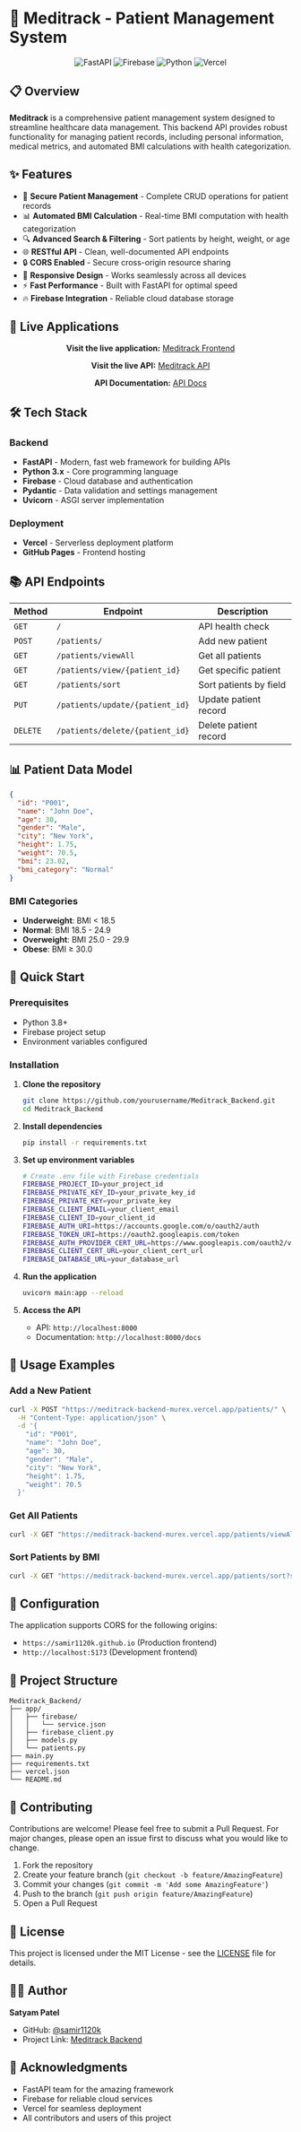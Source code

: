 # 🏥 Meditrack - Patient Management System

<div align="center">
  <img src="https://img.shields.io/badge/FastAPI-005571?style=for-the-badge&logo=fastapi&logoColor=white" alt="FastAPI">
  <img src="https://img.shields.io/badge/Firebase-FFCA28?style=for-the-badge&logo=firebase&logoColor=black" alt="Firebase">
  <img src="https://img.shields.io/badge/Python-3776AB?style=for-the-badge&logo=python&logoColor=white" alt="Python">
  <img src="https://img.shields.io/badge/Vercel-000000?style=for-the-badge&logo=vercel&logoColor=white" alt="Vercel">
</div>

## 📋 Overview

**Meditrack** is a comprehensive patient management system designed to streamline healthcare data management. This backend API provides robust functionality for managing patient records, including personal information, medical metrics, and automated BMI calculations with health categorization.

## ✨ Features

- 🔐 **Secure Patient Management** - Complete CRUD operations for patient records
- 📊 **Automated BMI Calculation** - Real-time BMI computation with health categorization
- 🔍 **Advanced Search & Filtering** - Sort patients by height, weight, or age
- 🌐 **RESTful API** - Clean, well-documented API endpoints
- 🔒 **CORS Enabled** - Secure cross-origin resource sharing
- 📱 **Responsive Design** - Works seamlessly across all devices
- ⚡ **Fast Performance** - Built with FastAPI for optimal speed
- 🔥 **Firebase Integration** - Reliable cloud database storage

## 🚀 Live Applications

<div align="center">

**Visit the live application:** [Meditrack Frontend](https://samir1120k.github.io/Meditrack_Frontend)

**Visit the live API:** [Meditrack API](https://meditrack-backend-murex.vercel.app)

**API Documentation:** [API Docs](https://meditrack-backend-murex.vercel.app/docs)

</div>

## 🛠️ Tech Stack

### Backend

- **FastAPI** - Modern, fast web framework for building APIs
- **Python 3.x** - Core programming language
- **Firebase** - Cloud database and authentication
- **Pydantic** - Data validation and settings management
- **Uvicorn** - ASGI server implementation

### Deployment

- **Vercel** - Serverless deployment platform
- **GitHub Pages** - Frontend hosting

## 📚 API Endpoints

| Method   | Endpoint                        | Description            |
| -------- | ------------------------------- | ---------------------- |
| `GET`    | `/`                             | API health check       |
| `POST`   | `/patients/`                    | Add new patient        |
| `GET`    | `/patients/viewAll`             | Get all patients       |
| `GET`    | `/patients/view/{patient_id}`   | Get specific patient   |
| `GET`    | `/patients/sort`                | Sort patients by field |
| `PUT`    | `/patients/update/{patient_id}` | Update patient record  |
| `DELETE` | `/patients/delete/{patient_id}` | Delete patient record  |

## 📊 Patient Data Model

```json
{
  "id": "P001",
  "name": "John Doe",
  "age": 30,
  "gender": "Male",
  "city": "New York",
  "height": 1.75,
  "weight": 70.5,
  "bmi": 23.02,
  "bmi_category": "Normal"
}
```

### BMI Categories

- **Underweight**: BMI < 18.5
- **Normal**: BMI 18.5 - 24.9
- **Overweight**: BMI 25.0 - 29.9
- **Obese**: BMI ≥ 30.0

## 🚀 Quick Start

### Prerequisites

- Python 3.8+
- Firebase project setup
- Environment variables configured

### Installation

1. **Clone the repository**

   ```bash
   git clone https://github.com/yourusername/Meditrack_Backend.git
   cd Meditrack_Backend
   ```

2. **Install dependencies**

   ```bash
   pip install -r requirements.txt
   ```

3. **Set up environment variables**

   ```bash
   # Create .env file with Firebase credentials
   FIREBASE_PROJECT_ID=your_project_id
   FIREBASE_PRIVATE_KEY_ID=your_private_key_id
   FIREBASE_PRIVATE_KEY=your_private_key
   FIREBASE_CLIENT_EMAIL=your_client_email
   FIREBASE_CLIENT_ID=your_client_id
   FIREBASE_AUTH_URI=https://accounts.google.com/o/oauth2/auth
   FIREBASE_TOKEN_URI=https://oauth2.googleapis.com/token
   FIREBASE_AUTH_PROVIDER_CERT_URL=https://www.googleapis.com/oauth2/v1/certs
   FIREBASE_CLIENT_CERT_URL=your_client_cert_url
   FIREBASE_DATABASE_URL=your_database_url
   ```

4. **Run the application**

   ```bash
   uvicorn main:app --reload
   ```

5. **Access the API**
   - API: `http://localhost:8000`
   - Documentation: `http://localhost:8000/docs`

## 📖 Usage Examples

### Add a New Patient

```bash
curl -X POST "https://meditrack-backend-murex.vercel.app/patients/" \
  -H "Content-Type: application/json" \
  -d '{
    "id": "P001",
    "name": "John Doe",
    "age": 30,
    "gender": "Male",
    "city": "New York",
    "height": 1.75,
    "weight": 70.5
  }'
```

### Get All Patients

```bash
curl -X GET "https://meditrack-backend-murex.vercel.app/patients/viewAll"
```

### Sort Patients by BMI

```bash
curl -X GET "https://meditrack-backend-murex.vercel.app/patients/sort?sort_by=weight&order_by=desc"
```

## 🔧 Configuration

The application supports CORS for the following origins:

- `https://samir1120k.github.io` (Production frontend)
- `http://localhost:5173` (Development frontend)

## 📁 Project Structure

```
Meditrack_Backend/
├── app/
│   ├── firebase/
│   │   └── service.json
│   ├── firebase_client.py
│   ├── models.py
│   └── patients.py
├── main.py
├── requirements.txt
├── vercel.json
└── README.md
```

## 🤝 Contributing

Contributions are welcome! Please feel free to submit a Pull Request. For major changes, please open an issue first to discuss what you would like to change.

1. Fork the repository
2. Create your feature branch (`git checkout -b feature/AmazingFeature`)
3. Commit your changes (`git commit -m 'Add some AmazingFeature'`)
4. Push to the branch (`git push origin feature/AmazingFeature`)
5. Open a Pull Request

## 📄 License

This project is licensed under the MIT License - see the [LICENSE](LICENSE) file for details.

## 👨‍💻 Author

**Satyam Patel**

- GitHub: [@samir1120k](https://github.com/samir1120k)
- Project Link: [Meditrack Backend](https://github.com/samir1120k/Meditrack_Backend)

## 🙏 Acknowledgments

- FastAPI team for the amazing framework
- Firebase for reliable cloud services
- Vercel for seamless deployment
- All contributors and users of this project
